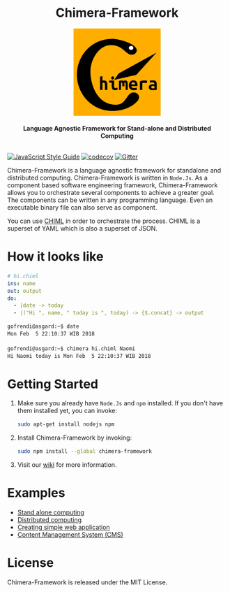 <h1 align="center">Chimera-Framework</h1>

<div align="center">
  <img src="logo.png" />
</div>
<br />
<div align="center">
  <strong>Language Agnostic Framework for Stand-alone and Distributed Computing</strong>
</div>
<br />

[![JavaScript Style Guide](https://img.shields.io/badge/code_style-standard-brightgreen.svg)](https://standardjs.com)
[![codecov](https://codecov.io/gh/goFrendiAsgard/chimera-framework/branch/master/graph/badge.svg)](https://codecov.io/gh/goFrendiAsgard/chimera-framework)
<a href="https://gitter.im/chimera-framework?utm_source=badge&utm_medium=badge&utm_campaign=pr-badge&utm_content=badge"><img src="https://badges.gitter.im/Join Chat.svg" alt="Gitter"></a>

Chimera-Framework is a language agnostic framework for standalone and distributed computing. Chimera-Framework is written in `Node.Js`. As a component based software engineering framework, Chimera-Framework allows you to orchestrate several components to achieve a greater goal. The components can be written in any programming language. Even an executable binary file can also serve as component.

You can use [CHIML](https://github.com/goFrendiAsgard/chimera-framework/wiki/CHIML) in order to orchestrate the process. CHIML is a superset of YAML which is also a superset of JSON.

# How it looks like

```yaml
# hi.chiml
ins: name
out: output
do:
  - |date -> today
  - |("Hi ", name, " today is ", today) -> {$.concat} -> output
```

```bash
gofrendi@asgard:~$ date
Mon Feb  5 22:10:37 WIB 2018

gofrendi@asgard:~$ chimera hi.chiml Naomi
Hi Naomi today is Mon Feb  5 22:10:37 WIB 2018
```

# Getting Started

1. Make sure you already have `Node.Js` and `npm` installed. If you don't have them installed yet, you can invoke:

   ```bash
   sudo apt-get install nodejs npm
   ```

2. Install Chimera-Framework by invoking:

   ```bash
   sudo npm install --global chimera-framework
   ```

3. Visit our [wiki](https://github.com/goFrendiAsgard/chimera-framework/wiki/) for more information.

# Examples

* [Stand alone computing](https://github.com/goFrendiAsgard/chimera-framework/wiki/Getting-Started#stand-alone-computing)
* [Distributed computing](https://github.com/goFrendiAsgard/chimera-framework/wiki/Getting-Started#distributed-computing)
* [Creating simple web application](https://github.com/goFrendiAsgard/chimera-framework/wiki/Getting-Started#web-app)
* [Content Management System (CMS)](https://github.com/goFrendiAsgard/chimera-framework/wiki/Content-Management-System-(CMS))

# License
Chimera-Framework is released under the MIT License.